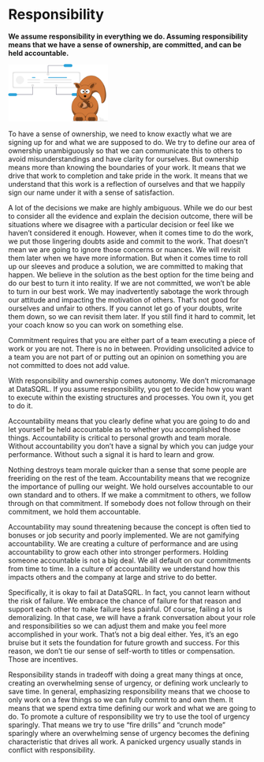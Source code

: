 # Responsibility

**We assume responsibility in everything we do. Assuming responsibility means that we have a sense of ownership, are committed, and can be held accountable.**

<img src="/img/generic/undraw_data.svg" alt="Responsibility >" width="40%"/>

To have a sense of ownership, we need to know exactly what we are signing up for and what we are supposed to do. We try to define our area of ownership unambiguously so that we can communicate this to others to avoid misunderstandings and have clarity for ourselves. But ownership means more than knowing the boundaries of your work. It means that we drive that work to completion and take pride in the work. It means that we understand that this work is a reflection of ourselves and that we happily sign our name under it with a sense of satisfaction.

A lot of the decisions we make are highly ambiguous. While we do our best to consider all the evidence and explain the decision outcome, there will be situations where we disagree with a particular decision or feel like we haven’t considered it enough. However, when it comes time to do the work, we put those lingering doubts aside and commit to the work. That doesn’t mean we are going to ignore those concerns or nuances. We will revisit them later when we have more information. But when it comes time to roll up our sleeves and produce a solution, we are committed to making that happen. We believe in the solution as the best option for the time being and do our best to turn it into reality.
If we are not committed, we won’t be able to turn in our best work. We may inadvertently sabotage the work through our attitude and impacting the motivation of others. That’s not good for ourselves and unfair to others. If you cannot let go of your doubts, write them down, so we can revisit them later. If you still find it hard to commit, let your coach know so you can work on something else.

Commitment requires that you are either part of a team executing a piece of work or you are not. There is no in between. Providing unsolicited advice to a team you are not part of or putting out an opinion on something you are not committed to does not add value.

With responsibility and ownership comes autonomy. We don’t micromanage at DataSQRL. If you assume responsibility, you get to decide how you want to execute within the existing structures and processes. You own it, you get to do it.

Accountability means that you clearly define what you are going to do and let yourself be held accountable as to whether you accomplished those things. Accountability is critical to personal growth and team morale. Without accountability you don’t have a signal by which you can judge your performance. Without such a signal it is hard to learn and grow.

Nothing destroys team morale quicker than a sense that some people are freeriding on the rest of the team. Accountability means that we recognize the importance of pulling our weight. We hold ourselves accountable to our own standard and to others. If we make a commitment to others, we follow through on that commitment. If somebody does not follow through on their commitment, we hold them accountable.

Accountability may sound threatening because the concept is often tied to bonuses or job security and poorly implemented. We are not gamifying accountability. We are creating a culture of performance and are using accountability to grow each other into stronger performers. Holding someone accountable is not a big deal. We all default on our commitments from time to time. In a culture of accountability we understand how this impacts others and the company at large and strive to do better.

Specifically, it is okay to fail at DataSQRL. In fact, you cannot learn without the risk of failure. We embrace the chance of failure for that reason and support each other to make failure less painful. Of course, failing a lot is demoralizing. In that case, we will have a frank conversation about your role and responsibilities so we can adjust them and make you feel more accomplished in your work. That’s not a big deal either. Yes, it’s an ego bruise but it sets the foundation for future growth and success. For this reason, we don’t tie our sense of self-worth to titles or compensation. Those are incentives.

Responsibility stands in tradeoff with doing a great many things at once, creating an overwhelming sense of urgency, or defining work unclearly to save time. In general, emphasizing responsibility means that we choose to only work on a few things so we can fully commit to and own them. It means that we spend extra time defining our work and what we are going to do. To promote a culture of responsibility we try to use the tool of urgency sparingly. That means we try to use “fire drills” and “crunch mode” sparingly where an overwhelming sense of urgency becomes the defining characteristic that drives all work. A panicked urgency usually stands in conflict with responsibility.
